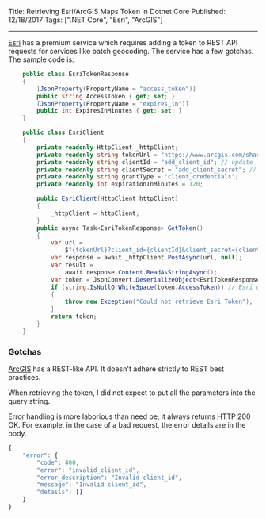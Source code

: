 Title: Retrieving Esri/ArcGIS Maps Token in Dotnet Core
Published: 12/18/2017
Tags: [".NET Core", "Esri", "ArcGIS"]

---

[Esri](http://www.esri.com/data/streetmap) has a premium service which requires adding a token to REST API requests for services like batch geocoding. The service has a few gotchas. The sample code is:

```csharp
    public class EsriTokenResponse
    {
        [JsonProperty(PropertyName = "access_token")]
        public string AccessToken { get; set; }
        [JsonProperty(PropertyName = "expires_in")]
        public int ExpiresInMinutes { get; set; }
    }

    public class EsriClient
    {
        private readonly HttpClient _httpClient;
        private readonly string tokenUrl = "https://www.arcgis.com/sharing/rest/oauth2/token";
        private readonly string clientId = "add_client_id"; // update
        private readonly string clientSecret = "add_client_secret"; // update
        private readonly string grantType = "client_credentials";
        private readonly int expirationInMinutes = 120;

        public EsriClient(HttpClient httpClient)
        {
            _httpClient = httpClient;
        }
        public async Task<EsriTokenResponse> GetToken()
        {
            var url =
                $"{tokenUrl}?client_id={clientId}&client_secret={clientSecret}&grant_type={grantType}&expiration={ExpirationInMinutes}";
            var response = await _httpClient.PostAsync(url, null);
            var result =
                await response.Content.ReadAsStringAsync();
            var token = JsonConvert.DeserializeObject<EsriTokenResponse>(result);
            if (string.IsNullOrWhiteSpace(token.AccessToken)) // Esri does not respect HTTP status codes and will always return 200. It puts errors in the body.
            {
                throw new Exception("Could not retrieve Esri Token");
            }
            return token;
        }
    }
```

### Gotchas

[ArcGIS](https://developers.arcgis.com/documentation/core-concepts/rest-api/) has a REST-like API. It doesn't adhere strictly to REST best practices.

When retrieving the token, I did not expect to put all the parameters into the query string.

Error handling is more laborious than need be, it always returns HTTP 200 OK. For example, in the case of a bad request, the error details are in the body.

```javascript
{
    "error": {
        "code": 400,
        "error": "invalid_client_id",
        "error_description": "Invalid client_id",
        "message": "Invalid client_id",
        "details": []
    }
}
```
